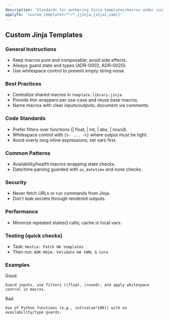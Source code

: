 ```yaml
---
description: 'Standards for authoring Jinja templates/macros under custom_templates/**'
applyTo: 'custom_templates/**/*.{jinja,jinja2,yaml}'
---
```


## Custom Jinja Templates

### General Instructions
- Keep macros pure and composable; avoid side effects.
- Always guard state and types (ADR-0002, ADR-0020).
- Use whitespace control to prevent empty string noise.

### Best Practices
- Centralize shared macros in `template.library.jinja`.
- Provide thin wrappers per use-case and reuse base macros.
- Name macros with clear inputs/outputs; document via comments.

### Code Standards
- Prefer filters over functions (| float, | int, | abs, | round).
- Whitespace control with `{%- ... -%}` where output must be tight.
- Avoid overly long inline expressions; set vars first.

### Common Patterns
- Availability/health macros wrapping state checks.
- Date/time parsing guarded with `as_datetime` and none checks.

### Security
- Never fetch URLs or run commands from Jinja.
- Don’t leak secrets through rendered outputs.

### Performance
- Minimize repeated states() calls; cache in local vars.

### Testing (quick checks)
- Task: `Hestia: Patch HA templates`
- Then run: `ADR-0024: Validate HA YAML & Core`

### Examples
Good
```text
Guard inputs, use filters (|float, |round), and apply whitespace control in macros.
```

Bad
```text
Use of Python functions (e.g., int(value*100)) with no availability/type guards.
```
